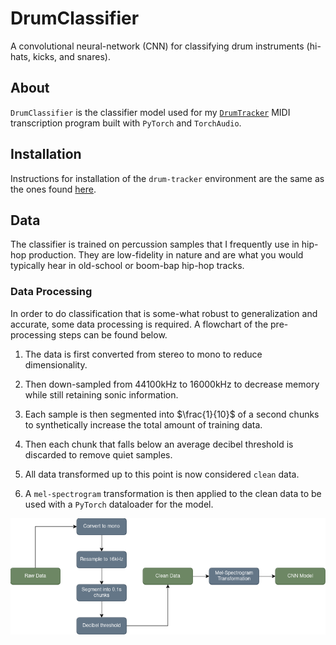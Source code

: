 # DrumClassifier

A convolutional neural-network (CNN) for classifying drum instruments (hi-hats, kicks, and snares).

## **About**

`DrumClassifier` is the classifier model used for my [`DrumTracker`](https://github.com/xFiveRivers/drum-tracker) MIDI transcription program built with `PyTorch` and `TorchAudio`.

## **Installation**

Instructions for installation of the `drum-tracker` environment are the same as the ones found [here](https://github.com/xFiveRivers/drum-tracker).

## **Data**

The classifier is trained on percussion samples that I frequently use in hip-hop production. They are low-fidelity in nature and are what you would typically hear in old-school or boom-bap hip-hop tracks.

### **Data Processing**

In order to do classification that is some-what robust to generalization and accurate, some data processing is required. A flowchart of the pre-processing steps can be found below.

1. The data is first converted from stereo to mono to reduce dimensionality.

2. Then down-sampled from 44100kHz to 16000kHz to decrease memory while still retaining sonic information.

3. Each sample is then segmented into $\frac{1}{10}$ of a second chunks to synthetically increase the total amount of training data.

4. Then each chunk that falls below an average decibel threshold is discarded to remove quiet samples.

5. All data transformed up to this point is now considered `clean` data.

6. A `mel-spectrogram` transformation is then applied to the clean data to be used with a `PyTorch` dataloader for the model.

![](img/data_flowchart.png)